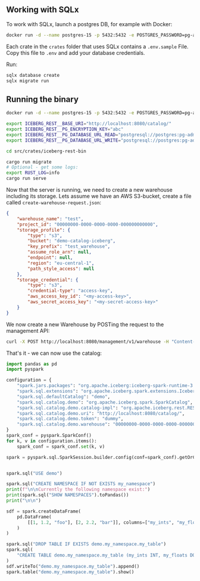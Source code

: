 ## Working with SQLx
To work with SQLx, launch a postgres DB, for example with Docker:
```sh
docker run -d --name postgres-15 -p 5432:5432 -e POSTGRES_PASSWORD=pg-admin postgres:15
```
Each crate in the `crates` folder that uses SQLx contains a `.env.sample` File.
Copy this file to `.env` and add your database credentials.

Run:
```sh
sqlx database create
sqlx migrate run
```
## Running the binary

```sh
docker run -d --name postgres-15 -p 5432:5432 -e POSTGRES_PASSWORD=pg-admin postgres:15

export ICEBERG_REST__BASE_URI="http://localhost:8080/catalog/"
export ICEBERG_REST__PG_ENCRYPTION_KEY="abc"
export ICEBERG_REST__PG_DATABASE_URL_READ="postgresql://postgres:pg-admin@localhost/demo"
export ICEBERG_REST__PG_DATABASE_URL_WRITE="postgresql://postgres:pg-admin@localhost/demo"

cd src/crates/iceberg-rest-bin

cargo run migrate
# Optional - get some logs:
export RUST_LOG=info
cargo run serve
```

Now that the server is running, we need to create a new warehouse including its storage.
Lets assume we have an AWS S3-bucket, create a file called `create-warehouse-request.json`:
```json
{
    "warehouse_name": "test",
    "project_id": "00000000-0000-0000-0000-000000000000",
    "storage_profile": {
        "type": "s3",
        "bucket": "demo-catalog-iceberg",
        "key_prefix": "test_warehouse",
        "assume_role_arn": null,
        "endpoint": null,
        "region": "eu-central-1",
        "path_style_access": null
    },
    "storage_credential": {
        "type": "s3",
        "credential-type": "access-key",
        "aws_access_key_id": "<my-access-key>",
        "aws_secret_access_key": "<my-secret-access-key>"
    }
}
```

We now create a new Warehouse by POSTing the request to the management API:
```sh
curl -X POST http://localhost:8080/management/v1/warehouse -H "Content-Type: application/json" -d @create-warehouse-request.json
```

That's it - we can now use the catalog:
```python
import pandas as pd
import pyspark

configuration = {
    "spark.jars.packages": "org.apache.iceberg:iceberg-spark-runtime-3.5_2.12:1.5.0,org.apache.iceberg:iceberg-aws-bundle:1.5.0",
    "spark.sql.extensions": "org.apache.iceberg.spark.extensions.IcebergSparkSessionExtensions",
    "spark.sql.defaultCatalog": "demo",
    "spark.sql.catalog.demo": "org.apache.iceberg.spark.SparkCatalog",
    "spark.sql.catalog.demo.catalog-impl": "org.apache.iceberg.rest.RESTCatalog",
    "spark.sql.catalog.demo.uri": "http://localhost:8080/catalog/",
    "spark.sql.catalog.demo.token": "dummy",
    "spark.sql.catalog.demo.warehouse": "00000000-0000-0000-0000-000000000000/test",
}
spark_conf = pyspark.SparkConf()
for k, v in configuration.items():
    spark_conf = spark_conf.set(k, v)

spark = pyspark.sql.SparkSession.builder.config(conf=spark_conf).getOrCreate()


spark.sql("USE demo")

spark.sql("CREATE NAMESPACE IF NOT EXISTS my_namespace")
print(f"\n\nCurrently the following namespace exist:")
print(spark.sql("SHOW NAMESPACES").toPandas())
print("\n\n")

sdf = spark.createDataFrame(
    pd.DataFrame(
        [[1, 1.2, "foo"], [2, 2.2, "bar"]], columns=["my_ints", "my_floats", "strings"]
    )
)

spark.sql("DROP TABLE IF EXISTS demo.my_namespace.my_table")
spark.sql(
    "CREATE TABLE demo.my_namespace.my_table (my_ints INT, my_floats DOUBLE, strings STRING) USING iceberg"
)
sdf.writeTo("demo.my_namespace.my_table").append()
spark.table("demo.my_namespace.my_table").show()
```

